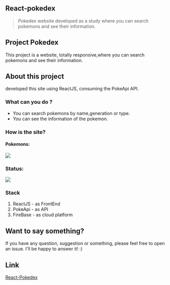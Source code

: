 ## React-pokedex
> Pokedex website developed as a study where you can search pokemons and see their information.

## Project Pokedex
This project is a website, totally responsive,where you can search pokemons and see their information.

## About this project
 developed this site using ReactJS, consuming the PokeApi API.

### What can you do ?
- You can search pokemons by name,generation or type.
- You can see the information of the pokemon.


### How is the site?
  #### Pokemons:
   ![](pokedeximg(0).png)
   
   ### Status:
   ![](pokedeximg(0).png)
   


### Stack 
1. ReactJS - as FrontEnd
2. PokeApi - as API
4. FireBase - as cloud platform


## Want to say something?
If you have any question, suggestion or something, please feel free to open an issue. I'll be happy to answer it! :)

## Link
[React-Pokedex](https://react-pokedex-c7f53.web.app/)
